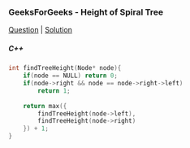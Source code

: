 ### GeeksForGeeks - Height of Spiral Tree

[Question](https://practice.geeksforgeeks.org/problems/height-of-spiral-tree/1/)
| [Solution](https://practice.geeksforgeeks.org/viewSol.php?subId=e5007c2c7701a72dc5e8c4009c095094&pid=700656&user=amanguptarkg6)

##### C++
```c++
int findTreeHeight(Node* node){
	if(node == NULL) return 0;
	if(node->right && node == node->right->left)
	    return 1;
    
    return max({
        findTreeHeight(node->left),
        findTreeHeight(node->right)
    }) + 1;
}
```
